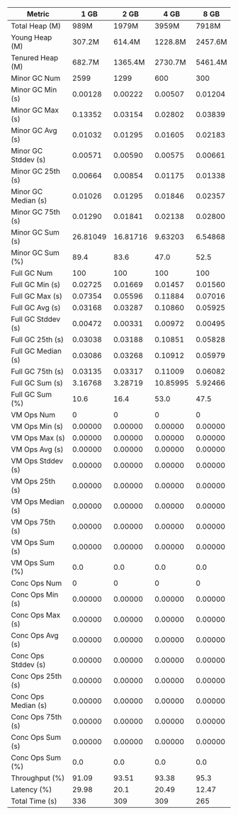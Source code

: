 | Metric | 1 GB | 2 GB | 4 GB | 8 GB |
|------|----|----|----|----|
| Total Heap (M) | 989M | 1979M | 3959M | 7918M |
| Young Heap (M) | 307.2M | 614.4M | 1228.8M | 2457.6M |
| Tenured Heap (M) | 682.7M | 1365.4M | 2730.7M | 5461.4M |
| Minor GC Num | 2599 | 1299 | 600 | 300 |
| Minor GC Min (s) | 0.00128 | 0.00222 | 0.00507 | 0.01204 |
| Minor GC Max (s) | 0.13352 | 0.03154 | 0.02802 | 0.03839 |
| Minor GC Avg (s) | 0.01032 | 0.01295 | 0.01605 | 0.02183 |
| Minor GC Stddev (s) | 0.00571 | 0.00590 | 0.00575 | 0.00661 |
| Minor GC 25th (s) | 0.00664 | 0.00854 | 0.01175 | 0.01338 |
| Minor GC Median (s) | 0.01026 | 0.01295 | 0.01846 | 0.02357 |
| Minor GC 75th (s) | 0.01290 | 0.01841 | 0.02138 | 0.02800 |
| Minor GC Sum (s) | 26.81049 | 16.81716 | 9.63203 | 6.54868 |
| Minor GC Sum (%) | 89.4 | 83.6 | 47.0 | 52.5 |
| Full GC Num | 100 | 100 | 100 | 100 |
| Full GC Min (s) | 0.02725 | 0.01669 | 0.01457 | 0.01560 |
| Full GC Max (s) | 0.07354 | 0.05596 | 0.11884 | 0.07016 |
| Full GC Avg (s) | 0.03168 | 0.03287 | 0.10860 | 0.05925 |
| Full GC Stddev (s) | 0.00472 | 0.00331 | 0.00972 | 0.00495 |
| Full GC 25th (s) | 0.03038 | 0.03188 | 0.10851 | 0.05828 |
| Full GC Median (s) | 0.03086 | 0.03268 | 0.10912 | 0.05979 |
| Full GC 75th (s) | 0.03135 | 0.03317 | 0.11009 | 0.06082 |
| Full GC Sum (s) | 3.16768 | 3.28719 | 10.85995 | 5.92466 |
| Full GC Sum (%) | 10.6 | 16.4 | 53.0 | 47.5 |
| VM Ops Num | 0 | 0 | 0 | 0 |
| VM Ops Min (s) | 0.00000 | 0.00000 | 0.00000 | 0.00000 |
| VM Ops Max (s) | 0.00000 | 0.00000 | 0.00000 | 0.00000 |
| VM Ops Avg (s) | 0.00000 | 0.00000 | 0.00000 | 0.00000 |
| VM Ops Stddev (s) | 0.00000 | 0.00000 | 0.00000 | 0.00000 |
| VM Ops 25th (s) | 0.00000 | 0.00000 | 0.00000 | 0.00000 |
| VM Ops Median (s) | 0.00000 | 0.00000 | 0.00000 | 0.00000 |
| VM Ops 75th (s) | 0.00000 | 0.00000 | 0.00000 | 0.00000 |
| VM Ops Sum (s) | 0.00000 | 0.00000 | 0.00000 | 0.00000 |
| VM Ops Sum (%) | 0.0 | 0.0 | 0.0 | 0.0 |
| Conc Ops Num | 0 | 0 | 0 | 0 |
| Conc Ops Min (s) | 0.00000 | 0.00000 | 0.00000 | 0.00000 |
| Conc Ops Max (s) | 0.00000 | 0.00000 | 0.00000 | 0.00000 |
| Conc Ops Avg (s) | 0.00000 | 0.00000 | 0.00000 | 0.00000 |
| Conc Ops Stddev (s) | 0.00000 | 0.00000 | 0.00000 | 0.00000 |
| Conc Ops 25th (s) | 0.00000 | 0.00000 | 0.00000 | 0.00000 |
| Conc Ops Median (s) | 0.00000 | 0.00000 | 0.00000 | 0.00000 |
| Conc Ops 75th (s) | 0.00000 | 0.00000 | 0.00000 | 0.00000 |
| Conc Ops Sum (s) | 0.00000 | 0.00000 | 0.00000 | 0.00000 |
| Conc Ops Sum (%) | 0.0 | 0.0 | 0.0 | 0.0 |
| Throughput (%) | 91.09 | 93.51 | 93.38 | 95.3 |
| Latency (%) | 29.98 | 20.1 | 20.49 | 12.47 |
| Total Time (s) | 336 | 309 | 309 | 265 |
